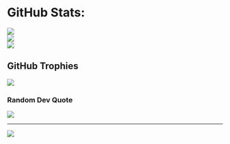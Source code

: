 
# GitHub Stats:
![](https://github-readme-stats.vercel.app/api?username=maverik-io&theme=tokyonight&hide_border=false&include_all_commits=true&count_private=true)<br/>
![](https://github-readme-streak-stats.herokuapp.com/?user=maverik-io&theme=tokyonight&hide_border=false)<br/>
![](https://github-readme-stats.vercel.app/api/top-langs/?username=maverik-io&theme=tokyonight&hide_border=false&include_all_commits=true&count_private=true&layout=compact)

## GitHub Trophies
![](https://github-profile-trophy.vercel.app/?username=maverik-io&theme=tokyonight&no-frame=false&no-bg=true&margin-w=4)

### Random Dev Quote
![](https://quotes-github-readme.vercel.app/api?type=horizontal&theme=radical)

---
[![](https://visitcount.itsvg.in/api?id=maverik-io&icon=0&color=0)](https://visitcount.itsvg.in)

<!-- Proudly created with GPRM ( https://gprm.itsvg.in ) -->

